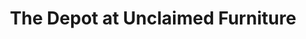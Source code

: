 ---
title: "The Depot at Unclaimed Furniture"
url: /duncan/the-depot-at-unclaimed-furniture/
shop: Möbel
---